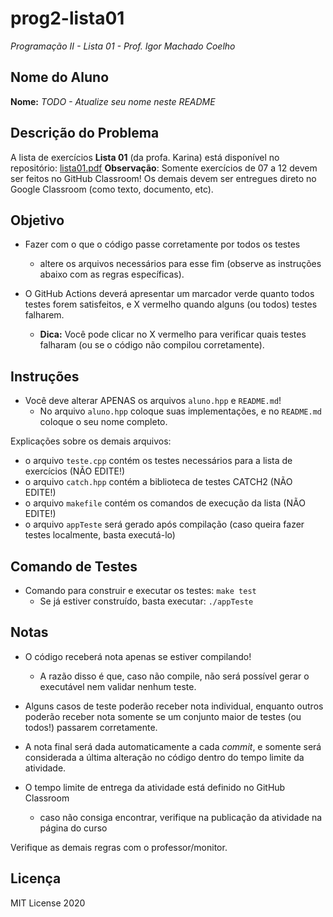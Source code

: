 # prog2-lista01

*Programação II - Lista 01 - Prof. Igor Machado Coelho*

## Nome do Aluno

**Nome:** *TODO - Atualize seu nome neste README*

## Descrição do Problema

A lista de exercícios **Lista 01** (da profa. Karina) está disponível no repositório: [lista01.pdf](./descricao/lista01.pdf)
**Observação**: Somente exercícios de 07 a 12 devem ser feitos no GitHub Classroom! Os demais devem ser entregues direto no Google Classroom (como texto, documento, etc).

## Objetivo

- Fazer com o que o código passe corretamente por todos os testes
   * altere os arquivos necessários para esse fim (observe as instruções abaixo com as regras específicas).

- O GitHub Actions deverá apresentar um marcador verde quanto todos testes forem satisfeitos, e X vermelho quando alguns (ou todos) testes falharem. 
    * **Dica:** Você pode clicar no X vermelho para verificar quais testes falharam (ou se o código não compilou corretamente).

## Instruções


- Você deve alterar APENAS os arquivos `aluno.hpp` e `README.md`!
   * No arquivo `aluno.hpp` coloque suas implementações, e no `README.md` coloque o seu nome completo.

Explicações sobre os demais arquivos:

- o arquivo `teste.cpp` contém os testes necessários para a lista de exercícios (NÃO EDITE!)
- o arquivo `catch.hpp` contém a biblioteca de testes CATCH2 (NÃO EDITE!)
- o arquivo `makefile` contém os comandos de execução da lista (NÃO EDITE!)
- o arquivo `appTeste` será gerado após compilação (caso queira fazer testes localmente, basta executá-lo)

## Comando de Testes

- Comando para construir e executar os testes: `make test`
    * Se já estiver construído, basta executar: `./appTeste`

## Notas

- O código receberá nota apenas se estiver compilando! 
   * A razão disso é que, caso não compile, não será possível gerar o executável nem validar nenhum teste.

- Alguns casos de teste poderão receber nota individual, enquanto outros poderão receber nota somente se um conjunto maior de testes (ou todos!) passarem corretamente.

- A nota final será dada automaticamente a cada *commit*, e somente será considerada a última alteração no código dentro do tempo limite da atividade.

- O tempo limite de entrega da atividade está definido no GitHub Classroom
   * caso não consiga encontrar, verifique na publicação da atividade na página do curso

Verifique as demais regras com o professor/monitor.

## Licença

MIT License 2020
